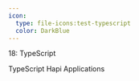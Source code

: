 ```yaml
---
icon: 
  type: file-icons:test-typescript
  color: DarkBlue
---
```

18: TypeScript

TypeScript Hapi Applications

